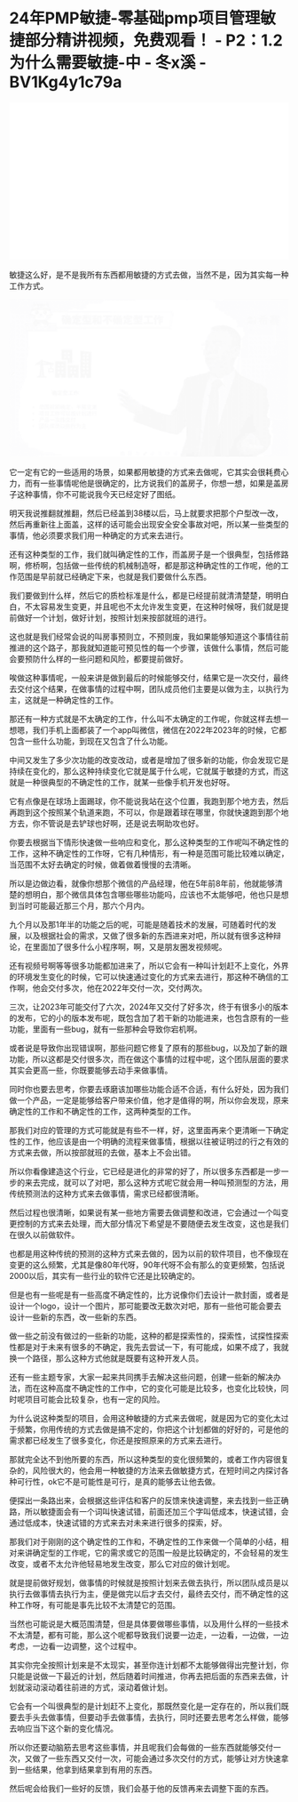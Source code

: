 # 24年PMP敏捷-零基础pmp项目管理敏捷部分精讲视频，免费观看！ - P2：1.2为什么需要敏捷-中 - 冬x溪 - BV1Kg4y1c79a

![](img/29c0755b9231aa2e3703d04e758fb067_0.png)

敏捷这么好，是不是我所有东西都用敏捷的方式去做，当然不是，因为其实每一种工作方式。

![](img/29c0755b9231aa2e3703d04e758fb067_2.png)

它一定有它的一些适用的场景，如果都用敏捷的方式来去做呢，它其实会很耗费心力，而有一些事情呢他是很确定的，比方说我们的盖房子，你想一想，如果是盖房子这种事情，你不可能说我今天已经定好了图纸。

明天我说推翻就推翻，然后已经盖到38楼以后，马上就要求把那个户型改一改，然后再重新往上面盖，这样的话可能会出现安全安全事故对吧，所以某一些类型的事情，他必须要求我们用一种确定的方式来去进行。

还有这种类型的工作，我们就叫确定性的工作，而盖房子是一个很典型，包括修路啊，修桥啊，包括做一些传统的机械制造呀，都是那这种确定性的工作呢，他的工作范围是早前就已经确定下来，也就是我们要做什么东西。

我们要做到什么样，然后它的质检标准是什么，都是已经提前就清清楚楚，明明白白，不太容易发生变更，并且呢也不太允许发生变更，在这种时候呀，我们就是提前做好一个计划，做好计划，按照计划来按部就班的进行。

这也就是我们经常会说的叫房事预则立，不预则废，我如果能够知道这个事情往前推进的这个路子，那我就知道能可预见性的每一个步骤，该做什么事情，然后可能会要预防什么样的一些问题和风险，都要提前做好。

唉做这种事情呢，一般来讲是做到最后的时候能够交付，结果它是一次交付，最终去交付这个结果，在做事情的过程中啊，团队成员他们主要是以做为主，以执行为主，这就是一种确定性的工作。

那还有一种方式就是不太确定的工作，什么叫不太确定的工作呢，你就这样去想一想嗯，我们手机上面都装了一个app叫微信，微信在2022年2023年的时候，它都包含一些什么功能，到现在又包含了什么功能。

中间又发生了多少次功能的改变改动，或者是增加了很多新的功能，你会发现它是持续在变化的，那么这种持续变化它就是属于什么呢，它就属于敏捷的方式，而这就是一种很典型的不确定性的工作，就某一些像手机开发也好呀。

它有点像是在球场上面踢球，你不能说我站在这个位置，我跑到那个地方去，然后再跑到这个按照某个轨道来跑，不可以，你是跟着球在哪里，你就快速跑到那个地方去，你不管说是去铲球也好啊，还是说去啊助攻也好。

你要去根据当下情形快速做一些响应和变化，那么这种类型的工作呢叫不确定性的工作，这种不确定性的工作呀，它有几种情形，有一种是范围可能比较难以确定，当范围不太好去确定的时候，做着做着慢慢的去清晰。

所以是边做边看，就像你想那个微信的产品经理，他在5年前8年前，他就能够清楚的想明白，那个微信具体包含哪些哪些功能吗，应该也不太能够吧，他也只是想到当时可能最近那三个月，那六个月内。

九个月以及那1年半的功能之后的呢，可能是随着技术的发展，可随着时代的发展，以及根据社会的需求，又做了很多新的东西进来对吧，所以就有很多这种辩论，在里面加了很多什么小程序啊，啊，又是朋友圈发视频呢。

还有视频号啊等等很多功能都加进来了，所以它会有一种叫计划赶不上变化，外界的环境发生变化的时候，它可以快速通过变化的方式来去进行，那这种不确信的工作啊，他会交付多次，他在2022年交付一次，交付两次。

三次，让2023年可能交付了六次，2024年又交付了好多次，终于有很多小的版本的发布，它的小的版本发布呢，既包含加了若干新的功能进来，也包含原有的一些功能，里面有一些bug，就有一些那种会导致你宕机啊。

或者说是导致你出现错误啊，那些问题它修复了原有的那些bug，以及加了新的跟功能，所以这都是交付很多次，而在做这个事情的过程中呢，这个团队层面的要求其实会更高一些，你既要能够去动手来做事情。

同时你也要去思考，你要去琢磨该加哪些功能合适不合适，有什么好处，因为我们做一个产品，一定是能够给客户带来价值，他才是值得的啊，所以你会发现，原来确定性的工作和不确定性的工作，这两种类型的工作。

那我们对应的管理的方式可能就是有些不一样，好，这里面再来个更清晰一下确定性的工作，他应该是由一个明确的流程来做事情，根据以往被证明过的行之有效的方式来去做，所以按部就班的去做，基本上不会出错。

所以你看像建造这个行业，它已经是进化的非常的好了，所以很多东西都是一步一步的来去完成，就可以了对吧，那么这种方式呢它就会用一种叫预测型的方法，用传统预测法的这种方式来去做事情，需求已经都很清晰。

然后过程也很清晰，如果说有某一些地方需要去做调整和改进，它会通过一个叫变更控制的方式来去处理，而大部分情况下希望是不要随便去发生改变，这也是我们在很久以前做软件。

也都是用这种传统的预测的这种方式来去做的，因为以前的软件项目，也不像现在变更的这么频繁，尤其是像80年代呀，90年代呀不会有那么的变更频繁，包括说2000以后，其实有一些行业的软件它还是比较确定的。

但是也有一些呢是有一些高度不确定性的，比方说像你们去设计一款封面，或者是设计一个logo，设计一个图片，那可能要改无数次对吧，那有一些他可能会要去设计一些新的东西，改一些新的东西。

做一些之前没有做过的一些新的功能，这种的都是探索性的，探索性，试探性探索性都是对于未来有很多的不确定，我先去尝试一下，有可能成，如果不成了，我就换一个路径，那么这种方式他就是既要有这种开发人员。

还有一些主题专家，大家一起来共同携手去解决这些问题，创建一些新的解决办法，而在这种高度不确定性的工作中，它的变化可能是比较多，也变化比较快，同时呢项目可能会比较复杂，也有一定的风险。

为什么说这种类型的项目，会用这种敏捷的方式来去做呢，就是因为它的变化太过于频繁，你用传统的方式去做是搞不定的，你把这个计划都做的好好的，可是他的需求都已经发生了很多变化，你还是按照原来的方式来去进行。

那就完全达不到他所要的东西，所以这种类型的变化很频繁的，或者工作内容很复杂的，风险很大的，他会用一种敏捷的方法来去做敏捷方式，在短时间之内探讨各种可行性，ok它不是可能性是可行，是真的能够去让他去做。

便探出一条路出来，会根据这些评估和客户的反馈来快速调整，来去找到一些正确路，所以敏捷面会有一个词叫快速试错，前面还加三个字叫低成本，快速试错，会通过低成本，快速试错的方式来去对未来进行很多的探索，好。

那我们对于刚刚的这个确定性的工作和，不确定性的工作来做一个简单的小结，相对来讲确定型的工作呢，它的需求或它的范围一般是比较确定的，不会轻易的发生改变，或者不太允许他轻易地发生改变，那么它对应的做计划呢。

就是提前做好规划，做事情的时候就是按照计划来去做去执行，所以团队成员是以执行去做事情去执行为主，便是做完以后才去交付，最终去交付，而不确定性的这种工作呀，有可能是事先比较不太清楚它的范围。

当然也可能说是大概范围清楚，但是具体要做哪些事情，以及用什么样的一些技术不太清楚，都有可能，那么这个呢都导致我们说要一边走，一边看，一边做，一边考虑，一边看一边调整，这个过程中。

其实你完全按照计划来是不太现实，甚至你连计划都不太能够做得出完整计划，你只能是说做一下最近的计划，然后随着时间推进，你再去把后面的东西来去做，计划就滚动滚动着往前进的方式，滚动着做计划。

它会有一个叫很典型的是计划赶不上变化，那既然变化是一定存在的，所以我们既要去手头去做事情，但要动手去做事情，去执行，同时还要去思考怎么样做，能够去响应当下这个新的变化情况。

所以你还要动脑筋去思考这些事情，并且呢我们会每做的一些东西就能够交付一次，又做了一些东西又交付一次，可能会通过多次交付的方式，能够让对方快速拿到一些结果，他拿到结果拿到有用的东西。

然后呢会给我们一些好的反馈，我们会基于他的反馈再来去调整下面的东西。